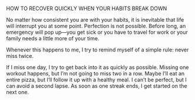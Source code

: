 HOW TO RECOVER QUICKLY WHEN YOUR HABITS BREAK DOWN

No matter how consistent you are with your habits, it is inevitable that
life will interrupt you at some point. Perfection is not possible. Before
long, an emergency will pop up—you get sick or you have to travel for
work or your family needs a little more of your time.

Whenever this happens to me, I try to remind myself of a simple
rule: never miss twice.

If I miss one day, I try to get back into it as quickly as possible.
Missing one workout happens, but I’m not going to miss two in a row.
Maybe I’ll eat an entire pizza, but I’ll follow it up with a healthy meal. I
can’t be perfect, but I can avoid a second lapse. As soon as one streak
ends, I get started on the next one.